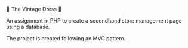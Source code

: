 &#128087; The Vintage Dress &#128087;

An assignment in PHP to create a secondhand store management page using a database.

The project is created following an MVC pattern.
